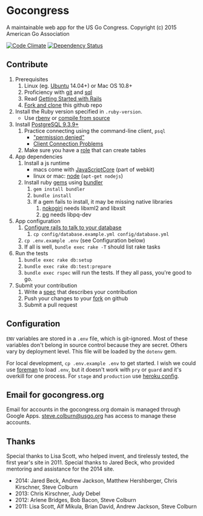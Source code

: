 Gocongress
==========

A maintainable web app for the US Go Congress.
Copyright (c) 2015 American Go Association

[![Code Climate](https://codeclimate.com/github/usgo/gocongress.png)](https://codeclimate.com/github/usgo/gocongress)
[![Dependency Status](https://gemnasium.com/usgo/gocongress.svg)](https://gemnasium.com/usgo/gocongress)

Contribute
----------

1. Prerequisites
    1. Linux (eg. [Ubuntu][15] 14.04+) or Mac OS 10.8+
    1. Proficiency with [git][13] and [sql][14]
    1. Read [Getting Started with Rails][16]
    1. [Fork and clone][8] this github repo
1. Install the Ruby version specified in `.ruby-version`.
    - Use [rbenv][9] or [compile from source][10]
1. Install [PostgreSQL 9.3.9+][5]
    1. Practice connecting using the command-line client, `psql`
        - ["permission denied"][3]
        - [Client Connection Problems][4]
    1. Make sure you have a [role][19] that can create tables
1. App dependencies
    1. Install a js runtime
        - macs come with [JavaScriptCore][20] (part of webkit)
        - linux or mac: [node][11] (`apt-get nodejs`)
    1. Install ruby [gems][21] using [bundler][12]
        1. `gem install bundler`
        1. `bundle install`
        1. If a gem fails to install, it may be missing native libraries
            1. [nokogiri][17] needs libxml2 and libxslt
            1. [pg][18] needs libpq-dev
1. App configuration
    1. [Configure rails to talk to your database][6]
        1. `cp config/database.example.yml config/database.yml`
    1. `cp .env.example .env` (see Configuration below)
    1. If all is well, `bundle exec rake -T` should list rake tasks
1. Run the tests
    1. `bundle exec rake db:setup`
    1. `bundle exec rake db:test:prepare`
    1. `bundle exec rspec` will run the tests.  If they
       all pass, you're good to go.
1. Submit your contribution
    1. Write a [spec][7] that describes your contribution
    1. Push your changes to your [fork][8] on github
    1. Submit a pull request

Configuration
-------------

`ENV` variables are stored in a `.env` file, which is git-ignored.
Most of these variables don't belong in source control because they
are secret.  Others vary by deployment level.  This file will be
loaded by the `dotenv` gem.

For local development, `cp .env.example .env` to get started.  I wish
we could use [foreman][1] to load `.env`, but it doesn't work with
`pry` or `guard` and it's overkill for one process.  For `stage` and
`production` use [heroku config][2].

Email for gocongress.org
------------------------

Email for accounts in the gocongress.org domain is managed through
Google Apps. steve.colburn@usgo.org has access to manage these accounts.

Thanks
------

Special thanks to Lisa Scott, who helped invent, and tirelessly
tested, the first year's site in 2011.
Special thanks to Jared Beck, who provided mentoring and assistance for the 2014
site.

* 2014: Jared Beck, Andrew Jackson, Matthew Hershberger, Chris Kirschner, Steve
Colburn
* 2013: Chris Kirschner, Judy Debel
* 2012: Arlene Bridges, Bob Bacon, Steve Colburn
* 2011: Lisa Scott, Alf Mikula, Brian David, Andrew Jackson, Steve Colburn

[1]: http://blog.daviddollar.org/2011/05/06/introducing-foreman.html
[2]: https://devcenter.heroku.com/articles/config-vars
[3]: http://bit.ly/YJFlPQ
[4]: http://www.postgresql.org/docs/9.3/interactive/server-start.html#CLIENT-CONNECTION-PROBLEMS
[5]: http://www.postgresql.org/docs/9.3/interactive/index.html
[6]: http://edgeguides.rubyonrails.org/configuring.html#configuring-a-database
[7]: https://www.relishapp.com/rspec
[8]: https://help.github.com/articles/fork-a-repo
[9]: https://github.com/sstephenson/rbenv
[10]: https://www.ruby-lang.org/en/downloads/
[11]: http://nodejs.org/
[12]: http://bundler.io/
[13]: http://git-scm.com/
[14]: http://www.postgresql.org/docs/9.3/static/sql.html
[15]: http://www.ubuntu.com/
[16]: http://guides.rubyonrails.org/
[17]: http://nokogiri.org/tutorials/installing_nokogiri.html
[18]: https://bitbucket.org/ged/ruby-pg/wiki/Home
[19]: http://www.postgresql.org/docs/9.3/interactive/user-manag.html
[20]: http://trac.webkit.org/wiki/JavaScriptCore
[21]: http://guides.rubygems.org/
